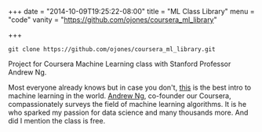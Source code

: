 +++
date = "2014-10-09T19:25:22-08:00"
title = "ML Class Library"
menu = "code"
vanity = "https://github.com/ojones/coursera_ml_library"

+++

```git
git clone https://github.com/ojones/coursera_ml_library.git
```

Project for Coursera Machine Learning class with Stanford Professor Andrew Ng.

Most everyone already knows but in case you don't, <a href="https://www.coursera.org/learn/machine-learning" target="_blank">this</a> is the best intro to machine learning in the world.  <a href="http://www.andrewng.org/" target="_blank">Andrew Ng</a>, co-founder our Coursera, compassionately surveys the field of machine learning algorithms.  It is he who sparked my passion for data science and many thousands more.  And did I mention the class is free.
